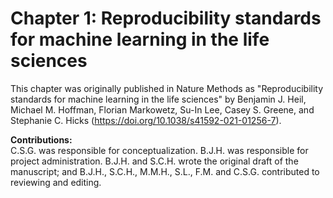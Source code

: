 # Chapter 1: Reproducibility standards for machine learning in the life sciences

This chapter was originally published in Nature Methods as "Reproducibility standards for machine learning in the life sciences" by Benjamin J. Heil, Michael M. Hoffman, Florian Markowetz, Su-In Lee, Casey S. Greene, and Stephanie C. Hicks (https://doi.org/10.1038/s41592-021-01256-7).

**Contributions:**  
C.S.G. was responsible for conceptualization. B.J.H. was responsible for project administration. B.J.H. and S.C.H. wrote the original draft of the manuscript; and B.J.H., S.C.H., M.M.H., S.L., F.M. and C.S.G. contributed to reviewing and editing.
